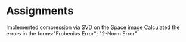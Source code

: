 # Assignments
Implemented compression via SVD on the Space image 
Calculated the errors in the forms:"Frobenius Error"; "2-Norm Error"
